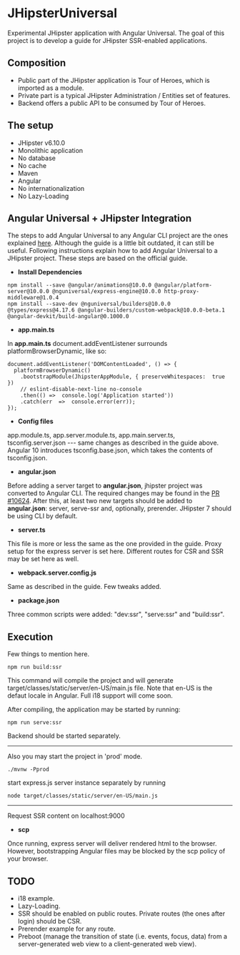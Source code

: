 # JHipsterUniversal

Experimental JHipster application with Angular Universal. The goal of this project is to develop a guide for JHipster SSR-enabled applications.

## Composition

- Public part of the JHipster application is Tour of Heroes, which is imported as a module.
- Private part is a typical JHipster Administration / Entities set of features.
- Backend offers a public API to be consumed by Tour of Heroes.

## The setup

- JHipster v6.10.0
- Monolithic application
- No database
- No cache
- Maven
- Angular
- No internationalization
- No Lazy-Loading

## Angular Universal + JHipster Integration

The steps to add Angular Universal to any Angular CLI project are the ones explained [here](https://github.com/angular/angular-cli/wiki/stories-universal-rendering). Although the guide is a little bit outdated, it can still be useful. Following instructions explain how to add Angular Universal to a JHipster project. These steps are based on the official guide.

- **Install Dependencies**

```shell
npm install --save @angular/animations@10.0.0 @angular/platform-server@10.0.0 @nguniversal/express-engine@10.0.0 http-proxy-middleware@1.0.4
npm install --save-dev @nguniversal/builders@10.0.0 @types/express@4.17.6 @angular-builders/custom-webpack@10.0.0-beta.1 @angular-devkit/build-angular@0.1000.0
```

- **app.main.ts**

In **app.main.ts** document.addEventListener surrounds platformBrowserDynamic, like so:

```shell
document.addEventListener('DOMContentLoaded', () => {
  platformBrowserDynamic()
    .bootstrapModule(JhipsterAppModule, { preserveWhitespaces:  true })
    // eslint-disable-next-line no-console
    .then(() =>  console.log('Application started'))
    .catch(err  =>  console.error(err));
});
```

- **Config files**

app.module.ts, app.server.module.ts, app.main.server.ts, tsconfig.server.json --- same changes as described in the guide above. Angular 10 introduces tsconfig.base.json, which takes the contents of tsconfig.json.

- **angular.json**

Before adding a server target to **angular.json**, jhipster project was converted to Angular CLI. The required changes may be found in the [PR #10624](https://github.com/jhipster/generator-jhipster/pull/10624). After this, at least two new targets should be added to **angular.json**: server, serve-ssr and, optionally, prerender. JHipster 7 should be using CLI by default.

- **server.ts**

This file is more or less the same as the one provided in the guide. Proxy setup for the express server is set here. Different routes for CSR and SSR may be set here as well.

- **webpack.server.config.js**

Same as described in the guide. Few tweaks added.

- **package.json**

Three common scripts were added: "dev:ssr", "serve:ssr" and "build:ssr".

## Execution

Few things to mention here.

```shell
npm run build:ssr
```

This command will compile the project and will generate target/classes/static/server/en-US/main.js file. Note that en-US is the defaut locale in Angular. Full i18 support will come soon.

After compiling, the application may be started by running:

```shell
npm run serve:ssr
```

Backend should be started separately.

---

Also you may start the project in 'prod' mode.

```shell
./mvnw -Pprod
```

start express.js server instance separately by running

```shell
node target/classes/static/server/en-US/main.js
```

---

Request SSR content on localhost:9000

- **scp**

Once running, express server will deliver rendered html to the browser. However, bootstrapping Angular files may be blocked by the scp policy of your browser.

## TODO

- i18 example.
- Lazy-Loading.
- SSR should be enabled on public routes. Private routes (the ones after login) should be CSR.
- Prerender example for any route.
- Preboot (manage the transition of state (i.e. events, focus, data) from a server-generated web view to a client-generated web view).
